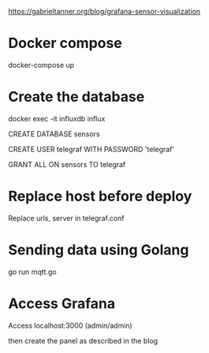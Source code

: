 https://gabrieltanner.org/blog/grafana-sensor-visualization 

# Docker compose

docker-compose up

# Create the database

docker exec -it influxdb influx

CREATE DATABASE sensors

CREATE USER telegraf WITH PASSWORD 'telegraf'

GRANT ALL ON sensors TO telegraf

# Replace host before deploy 

Replace urls, server in telegraf.conf

# Sending data using Golang 

go run mqtt.go

# Access Grafana

Access localhost:3000 (admin/admin)
 
then create the panel as described in the blog 
